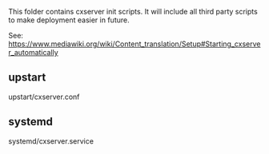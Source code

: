 This folder contains cxserver init scripts. It will include all third party
scripts to make deployment easier in future.

See: https://www.mediawiki.org/wiki/Content_translation/Setup#Starting_cxserver_automatically

upstart
-------
upstart/cxserver.conf

systemd
-------
systemd/cxserver.service
